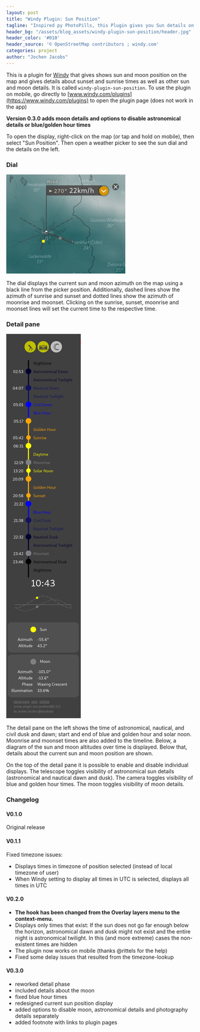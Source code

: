 ```yaml
---
layout: post
title: "Windy Plugin: Sun Position"
tagline: "Inspired py PhotoPills, this Plugin gives you Sun details on Windy.com"
header_bg: "/assets/blog_assets/windy-plugin-sun-position/header.jpg"
header_color: '#010'
header_source: '© OpenStreetMap contributors ; windy.com'
categories: project
author: "Jochen Jacobs"
---
```

This is a plugin for [Windy](https://www.windy.com) that gives shows sun and moon position on the map and gives details about sunset and sunrise times as well as other sun and moon details. It is called ```windy-plugin-sun-position```. To use the plugin on mobile, go directly to [www.windy.com/plugins](https://www.windy.com/plugins) to open the plugin page (does not work in the app)

**Version 0.3.0 adds moon details and options to disable astronomical details or blue/golden hour times**

To open the display, right-click on the map (or tap and hold on mobile), then select "Sun Position". Then open a weather picker to see the sun dial and the details on the left.

### Dial
![Sun dial](https://raw.githubusercontent.com/jacobsjo/windy-plugin-sun-position/master/pictures/sundial.jpg "Sun dial")

The dial displays the current sun and moon azimuth on the map using a black line from the picker position. Additionally, dashed lines show the azimuth of sunrise and sunset and dotted lines show the azimuth of moonrise and moonset. Clicking on the sunrise, sunset, moonrise and moonset lines will set the current time to the respective time.

### Detail pane
![Sun detail pane](https://raw.githubusercontent.com/jacobsjo/windy-plugin-sun-position/master/pictures/sundetail.jpg "Sun detail pane")

The detail pane on the left shows the time of astronomical, nautical, and civil dusk and dawn; start and end of blue and golden hour and solar noon. Moonrise and moonset times are also added to the timeline. Below, a diagram of the sun and moon altitudes over time is displayed. Below that, details about the current sun and moon position are shown.

On the top of the detail pane it is possible to enable and disable individual displays. The telescope toggles visibility of astronomical sun details (astronomical and nautical dawn and dusk). The camera toggles visibility of blue and golden hour times. The moon toggles visibility of moon details.


### Changelog
#### V0.1.0
Original release

#### V0.1.1
Fixed timezone issues:
- Displays times in timezone of position selected (instead of local timezone of user)
- When Windy setting to display all times in UTC is selected, displays all times in UTC

#### V0.2.0
- **The hook has been changed from the Overlay layers menu to the context-menu.**
- Displays only times that exist: If the sun does not go far enough below the horizon, astronomical dawn and dusk might not exist and the entire night is astronomical twilight. In this (and more extreme) cases the non-existent times are hidden
- The plugin now works on mobile (thanks @rittels for the help)
- Fixed some delay issues that resulted from the timezone-lookup

#### V0.3.0
- reworked detail phase
- included details about the moon
- fixed blue hour times
- redesigned current sun position display
- added options to disable moon, astronomical details and photography details separately
- added footnote with links to plugin pages
